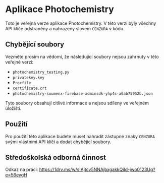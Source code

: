 # Aplikace Photochemistry

Toto je veřejná verze aplikace Photochemistry. V této verzi byly všechny API klíče odstraněny a nahrazeny slovem `CENZURA` v kódu.

## Chybějící soubory

Vezměte prosím na vědomí, že následující soubory nejsou zahrnuty v této veřejné verzi:

- `photochemistry_testing.py`
- `privatekey.key`
- `Procfile`
- `certificate.crt`
- `photochemistry-soumenx-firebase-adminsdk-yhp4s-a6ab75952b.json`

Tyto soubory obsahují citlivé informace a nejsou sdíleny ve veřejném úložišti.

## Použití

Pro použití této aplikace budete muset nahradit zástupné znaky `CENZURA` svými vlastními API klíči a dodat chybějící soubory.

## Středoškolská odborná činnost 
Odkaz na práci: https://1drv.ms/w/s!Ajtcv5NNAjbxgakkQiId-jwo0123Ug?e=56eygH

